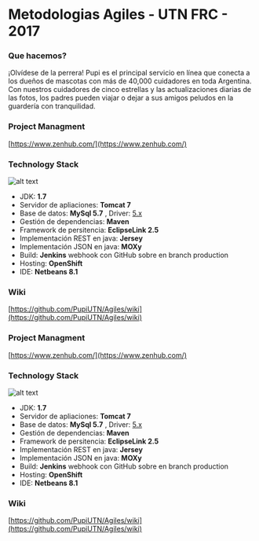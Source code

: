 # Metodologias Agiles - UTN FRC - 2017

### Que hacemos?

¡Olvídese de la perrera! Pupi es el principal servicio en línea que conecta a los dueños de mascotas con más de 40,000 cuidadores en toda Argentina. Con nuestros cuidadores de cinco estrellas y las actualizaciones diarias de las fotos, los padres pueden viajar o dejar a sus amigos peludos en la guardería con tranquilidad.

### Project Managment

[https://www.zenhub.com/](https://www.zenhub.com/)

### Technology Stack

[logo]: http://www.codingpedia.org/wp-content/uploads/2014/05/Rest-Demo-Diagram.png "Logo Title Text 2"
![alt text][logo]

* JDK: **1.7**
* Servidor de apliaciones: **Tomcat 7**
* Base de datos: **MySql 5.7** , Driver: [5.x](https://dev.mysql.com/doc/connector-j/6.0/en/connector-j-versions.html)
* Gestión de dependencias: **Maven**
* Framework de persitencia: **EclipseLink 2.5**
* Implementación REST en java: **Jersey**
* Implementación JSON en java: **MOXy**
* Build: **Jenkins** webhook con GitHub sobre en branch production
* Hosting: **OpenShift**
* IDE: **Netbeans 8.1**

### Wiki

[https://github.com/PupiUTN/Agiles/wiki](https://github.com/PupiUTN/Agiles/wiki)

### Project Managment

[https://www.zenhub.com/](https://www.zenhub.com/)

### Technology Stack

[logo]: http://www.codingpedia.org/wp-content/uploads/2014/05/Rest-Demo-Diagram.png "Logo Title Text 2"
![alt text][logo]

* JDK: **1.7**
* Servidor de apliaciones: **Tomcat 7**
* Base de datos: **MySql 5.7** , Driver: [5.x](https://dev.mysql.com/doc/connector-j/6.0/en/connector-j-versions.html)
* Gestión de dependencias: **Maven**
* Framework de persitencia: **EclipseLink 2.5**
* Implementación REST en java: **Jersey**
* Implementación JSON en java: **MOXy**
* Build: **Jenkins** webhook con GitHub sobre en branch production
* Hosting: **OpenShift**
* IDE: **Netbeans 8.1**

### Wiki

[https://github.com/PupiUTN/Agiles/wiki](https://github.com/PupiUTN/Agiles/wiki)
